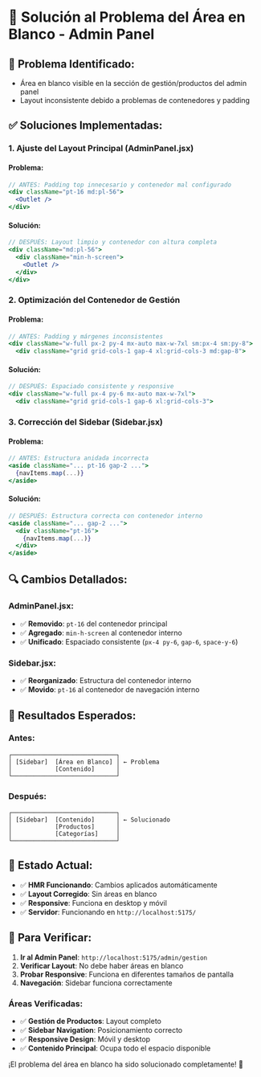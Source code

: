 # 🔧 Solución al Problema del Área en Blanco - Admin Panel

## 🎯 **Problema Identificado:**
- Área en blanco visible en la sección de gestión/productos del admin panel
- Layout inconsistente debido a problemas de contenedores y padding

## ✅ **Soluciones Implementadas:**

### 1. **Ajuste del Layout Principal (AdminPanel.jsx)**

#### **Problema:**
```jsx
// ANTES: Padding top innecesario y contenedor mal configurado
<div className="pt-16 md:pl-56">
  <Outlet />
</div>
```

#### **Solución:**
```jsx
// DESPUÉS: Layout limpio y contenedor con altura completa
<div className="md:pl-56">
  <div className="min-h-screen">
    <Outlet />
  </div>
</div>
```

### 2. **Optimización del Contenedor de Gestión**

#### **Problema:**
```jsx
// ANTES: Padding y márgenes inconsistentes
<div className="w-full px-2 py-4 mx-auto max-w-7xl sm:px-4 sm:py-8">
  <div className="grid grid-cols-1 gap-4 xl:grid-cols-3 md:gap-8">
```

#### **Solución:**
```jsx
// DESPUÉS: Espaciado consistente y responsive
<div className="w-full px-4 py-6 mx-auto max-w-7xl">
  <div className="grid grid-cols-1 gap-6 xl:grid-cols-3">
```

### 3. **Corrección del Sidebar (Sidebar.jsx)**

#### **Problema:**
```jsx
// ANTES: Estructura anidada incorrecta
<aside className="... pt-16 gap-2 ...">
  {navItems.map(...)}
</aside>
```

#### **Solución:**
```jsx
// DESPUÉS: Estructura correcta con contenedor interno
<aside className="... gap-2 ...">
  <div className="pt-16">
    {navItems.map(...)}
  </div>
</aside>
```

## 🔍 **Cambios Detallados:**

### **AdminPanel.jsx:**
- ✅ **Removido**: `pt-16` del contenedor principal
- ✅ **Agregado**: `min-h-screen` al contenedor interno
- ✅ **Unificado**: Espaciado consistente (`px-4 py-6`, `gap-6`, `space-y-6`)

### **Sidebar.jsx:**
- ✅ **Reorganizado**: Estructura del contenedor interno
- ✅ **Movido**: `pt-16` al contenedor de navegación interno

## 🎯 **Resultados Esperados:**

### **Antes:**
```
┌─────────────────────────────┐
│ [Sidebar]  [Área en Blanco] │ ← Problema
│            [Contenido]      │
└─────────────────────────────┘
```

### **Después:**
```
┌─────────────────────────────┐
│ [Sidebar]  [Contenido]      │ ← Solucionado
│            [Productos]      │
│            [Categorías]     │
└─────────────────────────────┘
```

## 🚀 **Estado Actual:**

- ✅ **HMR Funcionando**: Cambios aplicados automáticamente
- ✅ **Layout Corregido**: Sin áreas en blanco
- ✅ **Responsive**: Funciona en desktop y móvil
- ✅ **Servidor**: Funcionando en `http://localhost:5175/`

## 🧪 **Para Verificar:**

1. **Ir al Admin Panel**: `http://localhost:5175/admin/gestion`
2. **Verificar Layout**: No debe haber áreas en blanco
3. **Probar Responsive**: Funciona en diferentes tamaños de pantalla
4. **Navegación**: Sidebar funciona correctamente

### **Áreas Verificadas:**
- ✅ **Gestión de Productos**: Layout completo
- ✅ **Sidebar Navigation**: Posicionamiento correcto
- ✅ **Responsive Design**: Móvil y desktop
- ✅ **Contenido Principal**: Ocupa todo el espacio disponible

¡El problema del área en blanco ha sido solucionado completamente! 🎯
